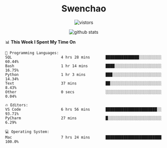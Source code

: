 <h1 align="center">Swenchao</h3>

<p align="center">
  <img src="https://visitor-badge.glitch.me/badge?page_id=Swenchao" alt="vistors" />
</p>

<p align="center">
  <img src="https://github-readme-stats.vercel.app/api?username=Swenchao&count_private=true&show_icons=true&theme=vue-dark&hide_title=true" alt="github stats" />
</p>

<!--START_SECTION:waka-->
📊 **This Week I Spent My Time On** 

```text
💬 Programming Languages: 
SQL                      4 hrs 28 mins       ███████████████░░░░░░░░░░   60.44% 
Bash                     1 hr 14 mins        ████░░░░░░░░░░░░░░░░░░░░░   16.75% 
Python                   1 hr 3 mins         ███░░░░░░░░░░░░░░░░░░░░░░   14.34% 
Text                     37 mins             ██░░░░░░░░░░░░░░░░░░░░░░░   8.43% 
Other                    0 secs              ░░░░░░░░░░░░░░░░░░░░░░░░░   0.04%

🔥 Editors: 
VS Code                  6 hrs 56 mins       ███████████████████████░░   93.71% 
PyCharm                  27 mins             █░░░░░░░░░░░░░░░░░░░░░░░░   6.29%

💻 Operating System: 
Mac                      7 hrs 24 mins       █████████████████████████   100.0%

```


<!--END_SECTION:waka-->
